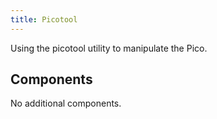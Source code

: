 ```yaml
---
title: Picotool
---
```


Using the picotool utility to manipulate the Pico.
## Components
No additional components.